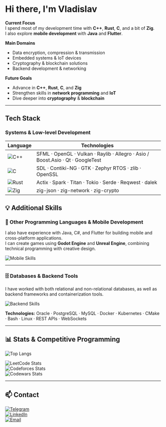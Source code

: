 # Hi there, I'm Vladislav  

**Current Focus**  
I spend most of my development time with **C++**, **Rust**, **C**, and a bit of **Zig**.  
I also explore **mobile development** with **Java** and **Flutter**.

**Main Domains**  
- Data encryption, compression & transmission  
- Embedded systems & IoT devices  
- Cryptography & blockchain solutions  
- Backend development & networking  

**Future Goals**  
- Advance in **C++**, **Rust**, **C**, and **Zig**  
- Strengthen skills in **network programming** and **IoT**  
- Dive deeper into **cryptography** & **blockchain**  

---

## Tech Stack

### Systems & Low-level Development  

| Language | Technologies |
|----------|--------------|
|  ![C++](https://skillicons.dev/icons?i=cpp)| SFML · OpenGL · Vulkan · Raylib · Allegro · Asio / Boost.Asio · Qt · GoogleTest |
|  ![C](https://skillicons.dev/icons?i=c)| SDL · Contiki-NG · GTK · Zephyr RTOS · zlib · OpenSSL |
|  ![Rust](https://skillicons.dev/icons?i=rust)| Actix · Spark · Titan · Tokio · Serde · Reqwest · dalek |
|  ![Zig](https://skillicons.dev/icons?i=zig)| zig-json · zig-network · zig-crypto |



## 💡 Additional Skills

### 📱 Other Programming Languages & Mobile Development
I also have experience with Java, C#, and Flutter for building mobile and cross-platform applications.  
I can create games using **Godot Engine** and **Unreal Engine**, combining technical programming with creative design.

![Mobile Skills](https://skillicons.dev/icons?i=java,cs,dart,flutter,androidstudio,godot,unreal)

---

### 🗄 Databases & Backend Tools
I have worked with both relational and non-relational databases, as well as backend frameworks and containerization tools.  

![Backend Skills](https://skillicons.dev/icons?i=spring,docker,kubernetes,mysql,postgresql,cmake,bash,linux)

**Technologies:** Oracle · PostgreSQL · MySQL · Docker · Kubernetes · CMake · Bash · Linux · REST APIs · WebSockets


---

## 📊 Stats & Competitive Programming

![Top Langs](https://github-readme-stats.vercel.app/api/top-langs/?username=Andezion&layout=compact&theme=dark)  

![LeetCode Stats](https://leetcard.jacoblin.cool/Andezion?ext=activity&theme=dark)  
![Codeforces Stats](https://codeforces-readme-stats.vercel.app/api/card?username=Andezion&theme=dark)  
![Codewars Stats](https://github.r2v.ch/codewars?user=Andezion&stroke=%23BB432C)

---

## 📫 Contact  
[![Telegram](https://img.shields.io/badge/Telegram-26A5E4?style=flat&logo=telegram&logoColor=white)](#)  
[![LinkedIn](https://img.shields.io/badge/LinkedIn-0e76a8?style=flat&logo=linkedin&logoColor=white)](#)  
[![Email](https://img.shields.io/badge/Email-D14836?style=flat&logo=gmail&logoColor=white)](#)
